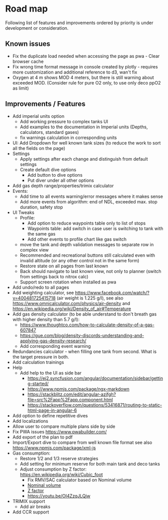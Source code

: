 # Road map

Following list of features and improvements ordered by priority is under development or consideration.

## Known issues

* Fix the duplicate load needed when accessing the page as pwa - Clear browser cache
* Fix wrong time format message in console created by plotly - requires more customization and additional reference to d3, wan't fix
* Oxygen at 4 m shows MOD 4 meters, but there is still warning about exceeded MOD. (Consider rule for pure O2 only, to use only deco ppO2 as limit)

## Improvements / Features

* Add imperial units option
  * Add working pressure to complex tanks UI
  * Add examples to the documentation in Imperial units (Depths, calculators, standard gases)
  * fix warnings calculation in corresponding units
* UI: Add Dropdown for well known tank sizes (to reduce the work to sort all the fields on the page)
* Settings
  * Apply settings after each change and distinguish from default settings
  * Create default dive options
    * Add button to dive options
    * Put diver under all other options
* Add gas depth range/properties/trimix calculator
* Events:
  * Add time to all events warning/error messages where it makes sense
  * Add more events from algorithm: end of NDL, exceeded max. stop duration, safety stop
* UI Tweaks
  * Profile:
    * Add option to reduce waypoints table only to list of stops
    * Waypoints table: add switch in case user is switching to tank with the same gas
    * Add other events to profile chart like gas switch
  * move the tank and depth validation messages to separate row in complex view
  * Recommended and recreational buttons still calculated even with invalid altitude (or any other control not in the same form)
  * Restore state on all pages from last known
  * Back should navigate to last known view, not only to planner (switch from settings back to nitrox calc)
  * Support screen rotation when installed as pwa
* Add undo/redo to all pages
* Add weighting calculator, see <https://www.facebook.com/watch/?v=400481725415718> (air weight is 1.225 g/l), see also <https://www.omnicalculator.com/physics/air-density> and <https://en.wikipedia.org/wiki/Density_of_air#Temperature>
* Add gas density calculator (to be able understand to don't breath gas with higher density than 5.7 g/l):
  * <https://www.thoughtco.com/how-to-calculate-density-of-a-gas-607847>
  * <https://gue.com/blog/density-discords-understanding-and-applying-gas-density-research/>
  * Add corresponding event warning
* Redundancies calculator - when filling one tank from second. What is the target pressure in both.
* Add calculation trainings
* Help
  * Add help to the UI as side bar
    * <https://ej2.syncfusion.com/angular/documentation/sidebar/getting-started/>
    * <https://www.npmjs.com/package/ngx-markdown>
    * <https://stackblitz.com/edit/angular-azjfgh?file=src%2Fapp%2Fapp.component.html>
    * <https://stackoverflow.com/questions/53416871/routing-to-static-html-page-in-angular-6>
* Add option to define repetitive dives
* Add localizations
* Allow user to compare multiple plans side by side
* Fix PWA issues https://www.pwabuilder.com/
* Add export of the plan to pdf
* Import/Export dive to compare from well known file format see also <https://www.npmjs.com/package/xml-js>
* Gas consumption:
  * Restore 1/2 and 1/3 reserve strategies
  * Add setting for minimum reserve for both main tank and deco tanks
  * Adjust consumption by Z factor: <https://en.wikipedia.org/wiki/Cubic_foot>
    * Fix RMV/SAC calculator based on Nominal volume
    * [Nominal volume](https://en.wikipedia.org/wiki/Diving_cylinder#Nominal_volume_of_gas_stored)
    * [Z factor](https://www.divegearexpress.com/library/articles/calculating-scuba-cylinder-capacities)
    * <https://youtu.be/OI4ZzqJLQjw>
* TRIMIX support
  * Add air breaks
* Add CCR support
